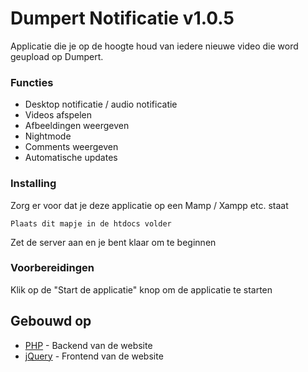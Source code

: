 # Dumpert Notificatie v1.0.5

Applicatie die je op de hoogte houd van iedere nieuwe video die word geupload op Dumpert.

### Functies

* Desktop notificatie / audio notificatie
* Videos afspelen
* Afbeeldingen weergeven
* Nightmode
* Comments weergeven
* Automatische updates


### Installing

Zorg er voor dat je deze applicatie op een Mamp / Xampp etc. staat



```
Plaats dit mapje in de htdocs volder
```



Zet de server aan en je bent klaar om te beginnen

### Voorbereidingen

Klik op de "Start de applicatie" knop om de applicatie te starten


## Gebouwd op

* [PHP](http://www.dropwizard.io/1.0.2/docs/) - Backend van de website
* [jQuery](https://maven.apache.org/) - Frontend van de website

